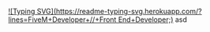 [![Typing SVG](https://readme-typing-svg.herokuapp.com/?lines=FiveM+Developer+//+Front End+Developer;)](https://git.io/typing-svg)
asd
<!---
soymaxi/soymaxi is a ✨ special ✨ repository because its `README.md` (this file) appears on your GitHub profile.
You can click the Preview link to take a look at your changes.
--->
